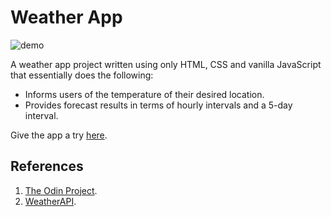 # Weather App

![demo](asset/weatherApp-demo.gif)

A weather app project written using only HTML, CSS and vanilla JavaScript that essentially does the following:

-   Informs users of the temperature of their desired location.
-   Provides forecast results in terms of hourly intervals and a 5-day interval.

Give the app a try [here](https://elishamutang.github.io/weatherApp/).

## References

1. [The Odin Project](https://www.theodinproject.com/).
2. [WeatherAPI](https://www.weatherapi.com/).
